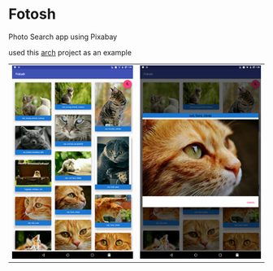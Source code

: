 # Fotosh

Photo Search app using Pixabay

used this [arch] project as an example

|        |     |
| ---  | --- |
| <img src="https://github.com/ferdavs/Fotosh/blob/master/captures/device-2017-07-22-132456.png" alt="screenshot 1" width="400px">  |<img src="https://github.com/ferdavs/Fotosh/blob/master/captures/device-2017-07-22-133833.png" alt="screenshot 2" width="400px">|


[s1]: https://github.com/ferdavs/Fotosh/blob/master/captures/device-2017-07-22-132456.png

[s2]: https://github.com/ferdavs/Fotosh/blob/master/captures/device-2017-07-22-133833.png

[arch]: https://github.com/erdalgns/world-atlas-exercise